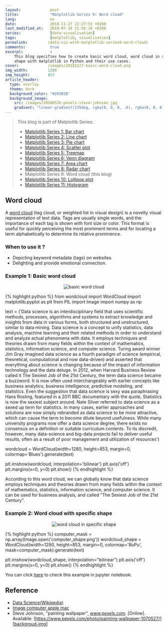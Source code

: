 ```yaml
---
layout:             post
title:              "Matplotlib Series 9: Word cloud"
lang:               en
date:               2018-11-27 22:27:53 +0100
last_modified_at:   2019-07-19 21:56:18 +0200
series:             [data-visualisation]
tags:               [matplotlib, visualisation]
permalink:         /data-viz-with-matplotlib-series9-word-cloud/
comments:           true
excerpt:            >
    This blog specifies how to create basic word cloud, word cloud in specific
    shape with matplotlib in Python and their use cases.
cover:             /images/20181127-basic-word-cloud.png
img_width:         1280
img_height:        853
article_header:
  type: overlay
  theme: dark
  background_color: "#203028"
  background_image:
    src: /images/20180526-pexels-steve-johnson.jpg
    gradient: "linear-gradient(135deg, rgba(0, 0, 0, .6), rgba(0, 0, 0, .4))"
---
```


> This blog is part of Matplotlib Series:
> * [Matplotlib Series 1: Bar chart][series1]
> * [Matplotlib Series 2: Line chart][series2]
> * [Matplotlib Series 3: Pie chart][series3]
> * [Matplotlib Series 4: Scatter plot][series4]
> * [Matplotlib Series 5: Treemap][series5]
> * [Matplotlib Series 6: Venn diagram][series6]
> * [Matplotlib Series 7: Area chart][series7]
> * [Matplotlib Series 8: Radar chart][series8]
> * Matplotlib Series 9: Word cloud (this blog)
> * [Matplotlib Series 10: Lollipop plot][series10]
> * [Matplotlib Series 11: Histogram][series11]

## Word cloud
A [word cloud][word cloud] (tag cloud, or weighted list in visual design) is a
novelty visual representation of text data. Tags are usually single words, and
the importance of each tag is shown with font size or color. This format is
useful for quickly perceiving the most prominent terms and for locating a term
alphabetically to determine its relative prominence.

### When to use it ?
- Depicting keyword metadata (tags) on websites.
- Delighting and provide emotional connection.

### Example 1: Basic word cloud
<p align="center">
  <img alt="basic word cloud"
  src="{{ site.baseurl }}/images/20181127-basic-word-cloud.png"/>
</p>

{% highlight python %}
from wordcloud import WordCloud
import matplotlib.pyplot as plt
from PIL import Image
import numpy as np

text = ('Data science is an interdisciplinary field that uses scientific
methods, processes, algorithms and systems to extract knowledge and insights
from data in various forms, both structured and unstructured, similar to data
mining. Data science is a concept to unify statistics, data analysis, machine
learning and their related methods in order to understand and analyze actual
phenomena with data. It employs techniques and theories drawn from many fields
within the context of mathematics, statistics, information science, and
computer science. Turing award winner Jim Gray imagined data science as a
fourth paradigm of science (empirical, theoretical, computational and now
data-driven) and asserted that everything about science is changing because of
the impact of information technology and the data deluge. In 2012, when Harvard
Business Review called it The Sexiest Job of the 21st Century, the term data
science became a buzzword. It is now often used interchangeably with earlier
concepts like business analytics, business intelligence, predictive modeling,
and statistics. Even the suggestion that data science is sexy was paraphrasing
Hans Rosling, featured in a 2011 BBC documentary with the quote, Statistics is
now the sexiest subject around. Nate Silver referred to data science as a sexed
up term for statistics. In many cases, earlier approaches and solutions are now
simply rebranded as data science to be more attractive, which can cause the
term to become dilute beyond usefulness. While many university programs now
offer a data science degree, there exists no consensus on a definition or
suitable curriculum contents. To its discredit, however, many data-science and
big-data projects fail to deliver useful results, often as a result of poor
management and utilization of resources')

wordcloud = WordCloud(width=1280, height=853, margin=0,
                      colormap='Blues').generate(text)

plt.imshow(wordcloud, interpolation='bilinear')
plt.axis('off')
plt.margins(x=0, y=0)
plt.show()
{% endhighlight %}

According to this word cloud, we can globally know that data science employs
techniques and theories drawn from many fields within the context of
mathematics, statistics, information science, and computer science. It can be
used for business analysis, and called "The Sexiest Job of the 21st Century".

### Example 2: Word cloud with specific shape
<p align="center">
  <img alt="word cloud in specific shape"
  src="{{ site.baseurl }}/images/20181127-shaped-word-cloud.png"/>
</p>

{% highlight python %}
computer_mask = np.array(Image.open('computer_shape.png'))
wordcloud_shape = WordCloud(width=1280, height=853, margin=0,
                            colormap='BuPu',
                            mask=computer_mask).generate(text)

plt.imshow(wordcloud_shape, interpolation="bilinear")
plt.axis('off')
plt.margins(x=0, y=0)
plt.show()
{% endhighlight %}

You can click [here][notebook] to check this example in jupyter notebook.

## Reference
- [Data Science(Wikipedia)][r1]
- [Image computer apple mac][r2]
- Steve Johnson, "painting wallpaper", _www.pexels.com_. [Online]. Available: [https://www.pexels.com/photo/painting-wallpaper-1070527/][backgroud-img]

[word cloud]: https://en.wikipedia.org/wiki/Tag_cloud
[notebook]: https://github.com/jingwen-z/python-playground/blob/master/python_for_data_analysis/plotting_and_visualization/word_cloud.ipynb
[r1]: https://en.wikipedia.org/wiki/Data_science
[r2]: https://pixabay.com/en/imac-computer-apple-mac-calculator-1999640/
[series1]: https://jingwen-z.github.io/data-viz-with-matplotlib-series1-bar-chart/
[series2]: https://jingwen-z.github.io/data-viz-with-matplotlib-series2-line-chart/
[series3]: https://jingwen-z.github.io/data-viz-with-matplotlib-series3-pie-chart/
[series4]: https://jingwen-z.github.io/data-viz-with-matplotlib-series4-scatter-plot/
[series5]: https://jingwen-z.github.io/data-viz-with-matplotlib-series5-treemap/
[series6]: https://jingwen-z.github.io/data-viz-with-matplotlib-series6-venn-diagram/
[series7]: https://jingwen-z.github.io/data-viz-with-matplotlib-series7-area-chart/
[series8]: https://jingwen-z.github.io/data-viz-with-matplotlib-series8-radar-chart/
[series10]: https://jingwen-z.github.io/data-viz-with-matplotlib-series10-lollipop-plot/
[series11]: https://jingwen-z.github.io/data-viz-with-matplotlib-series11-histogram/
[backgroud-img]: https://www.pexels.com/photo/painting-wallpaper-1070527/
